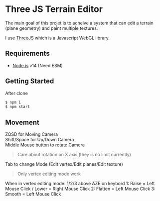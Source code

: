 # Three JS Terrain Editor

The main goal of this projet is to acheive a system that can edit a terrain (plane geometry) and paint multiple textures.

I use [ThreeJS](https://threejs.org/) which is a Javascript WebGL library.

## Requirements
- [Node.js](https://nodejs.org/en/) v14 (Need ESM)

## Getting Started

After clone
```bash
$ npm i
$ npm start
```


## Movement

ZQSD for Moving Camera  
Shift/Space for Up/Down Camera  
Middle Mouse button to rotate Camera  

> Care about rotation on X axis (they is no limit currently)


Tab to change Mode (Edit vertex/Edit planes/Edit texture)  
> Only vertex editing mode work


When in vertex editing mode:
1/2/3 above AZE on keybord
1: Raise = Left Mouse Click / Lower = Right Mouse Click
2: Flatten = Left Mouse Click
3: Smooth = Left Mouse Click